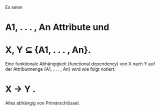 Es seien
# A1, . . . , An Attribute und
# X, Y ⊆ {A1, . . . , An}.
Eine funktionale Abhängigkeit (functional dependency) von X nach Y auf
der Attributmenge {A1, . . . , An} wird wie folgt notiert:
# X → Y .


Alles abhängig von Primärschlüssel. 
